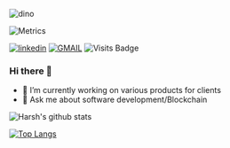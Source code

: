 ![dino](https://user-images.githubusercontent.com/44740658/97583402-ec40ac80-1a1c-11eb-8fe4-987a2a9afbd7.gif)

<p align="center">

![Metrics](https://metrics.lecoq.io/kishank11?template=classic&activity=1&pagespeed=1&activity.limit=5&activity.days=14&activity.filter=all&pagespeed.url=kishank11.github.io&pagespeed.detailed=true&pagespeed.screenshot=true&config.timezone=Asia%2FCalcutta&config.animated=true)

[![linkedin](https://img.shields.io/badge/linkedin-%230077B5.svg?&style=for-the-badge&logo=linkedin&logoColor=white)](https://www.linkedin.com/in/kishankanojia11)
[![GMAIL](https://img.shields.io/static/v1.svg?label=send&message=kishankanojia11@gmail.com&color=red&logo=gmail&style=social)](https://www.github.com/kishankanojia11)
![Visits Badge](https://komarev.com/ghpvc/?username=kishank11)

<p>

### Hi there 👋

- 🔭 I’m currently working on various products for clients
- 💬 Ask me about software development/Blockchain

![Harsh's github 
stats](https://github-readme-stats-sigma-five.vercel.app/api?username=kishank11&show_icons=true&count_private=true&theme=radical)

[![Top 
Langs](https://github-readme-stats-sigma-five.vercel.app/api/top-langs/?username=kishank11&langs_count=8&hide=jupyter%20notebook,html,css&theme=radical)](https://github.com/kishank11/github-readme-stats)
